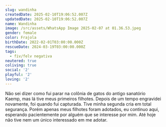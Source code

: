 ```yaml
---
slug: wandinha
createdDate: 2025-02-10T19:06:52.007Z
updatedDate: 2025-02-10T19:06:52.007Z
name: Wandinha
image: /src/assets/WhatsApp Image 2025-02-07 at 01.36.53.jpeg
gender: female
color: Frajola
birthDate: 2022-02-01T03:00:00.000Z
rescueDate: 2024-03-19T03:00:00.000Z
tags:
  - fiv/felv negativa
neutered: true
coliving: true
social: '2'
playful: '2'
loving: '2'
---
```


Não sei dizer como fui parar na colônia de gatos do antigo sanatório Kaemp, mas lá tive meus primeiros filhotes. Depois de um tempo engravidei novamente, foi quando fui capturada. Tive minha segunda cria em total segurança. Porém apenas meus filhotes foram adotados, eu continuo aqui, esperando pacientemente por alguém que se interesse por mim. Até hoje não tive nem um único interessado em me adotar.

